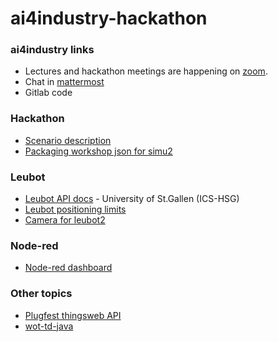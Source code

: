 # ai4industry-hackathon

### ai4industry links

* Lectures and hackathon meetings are happening on [zoom](https://zoom.us/j/364777584).
* Chat in [mattermost](https://mattermost.emse.fr/hackathon/)
* Gitlab code 

### Hackathon

* [Scenario description](https://gitlab.emse.fr/ai4industry/hackathon/-/wikis/scenario)
* [Packaging workshop json for simu2](https://ci.mines-stetienne.fr/simu2/packagingWorkshop)

### Leubot

* [Leubot API docs](https://app.swaggerhub.com/apis-docs/iomz/leubot/1.2.1#/) - University of St.Gallen \(ICS-HSG\)
* [Leubot positioning limits](https://github.com/Interactions-HSG/leubot)
* [Camera for leubot2](https://interactions.ics.unisg.ch/61-102/cam2/live-stream)

### Node-red

* [Node-red dashboard](https://flows.nodered.org/node/node-red-dashboard)

### Other topics

* [Plugfest thingsweb API](http://plugfest.thingweb.io:8088/)
* [wot-td-java](https://github.com/Interactions-HSG/wot-td-java/blob/feature/phantomx/samples/phantomXRobotArm.ttl)

